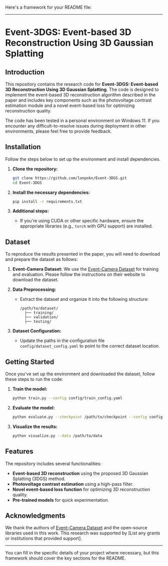 Here's a framework for your README file:

---

# Event-3DGS: Event-based 3D Reconstruction Using 3D Gaussian Splatting

## Introduction
This repository contains the research code for **Event-3DGS: Event-based 3D Reconstruction Using 3D Gaussian Splatting**. The code is designed to implement the event-based 3D reconstruction algorithm described in the paper and includes key components such as the photovoltage contrast estimation module and a novel event-based loss for optimizing reconstruction quality.

The code has been tested in a personal environment on Windows 11. If you encounter any difficult-to-resolve issues during deployment in other environments, please feel free to provide feedback.

## Installation
Follow the steps below to set up the environment and install dependencies.

1. **Clone the repository:**
   ```bash
   git clone https://github.com/lanpokn/Event-3DGS.git
   cd Event-3DGS
   ```

2. **Install the necessary dependencies:**
   
   ```bash
   pip install -r requirements.txt
   ```
   
3. **Additional steps:**
   - If you're using CUDA or other specific hardware, ensure the appropriate libraries (e.g., `torch` with GPU support) are installed.

## Dataset
To reproduce the results presented in the paper, you will need to download and prepare the dataset as follows:

1. **Event-Camera Dataset:** We use the [Event-Camera Dataset](https://rpg.ifi.uzh.ch/davis_data.html) for training and evaluation. Please follow the instructions on their website to download the dataset.
   
2. **Data Preprocessing:**
   - Extract the dataset and organize it into the following structure:
     ```
     /path/to/dataset/
       ├── training/
       ├── validation/
       ├── testing/
     ```

3. **Dataset Configuration:**
   - Update the paths in the configuration file `config/dataset_config.yaml` to point to the correct dataset location.

## Getting Started
Once you've set up the environment and downloaded the dataset, follow these steps to run the code:

1. **Train the model:**
   ```bash
   python train.py --config config/train_config.yaml
   ```

2. **Evaluate the model:**
   ```bash
   python evaluate.py --checkpoint /path/to/checkpoint --config config/eval_config.yaml
   ```

3. **Visualize the results:**
   ```bash
   python visualize.py --data /path/to/data
   ```

## Features
The repository includes several functionalities:
- **Event-based 3D reconstruction** using the proposed 3D Gaussian Splatting (3DGS) method.
- **Photovoltage contrast estimation** using a high-pass filter.
- **Novel event-based loss function** for optimizing 3D reconstruction quality.
- **Pre-trained models** for quick experimentation.

## Acknowledgments
We thank the authors of [Event-Camera Dataset](https://rpg.ifi.uzh.ch/davis_data.html) and the open-source libraries used in this work. This research was supported by [List any grants or institutions that provided support].

---

You can fill in the specific details of your project where necessary, but this framework should cover the key sections for the README.